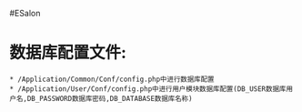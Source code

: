 #ESalon
# 数据库配置文件:
    * /Application/Common/Conf/config.php中进行数据库配置
    * /Application/User/Conf/config.php中进行用户模块数据库配置(DB_USER数据库用户名,DB_PASSWORD数据库密码,DB_DATABASE数据库名称)
